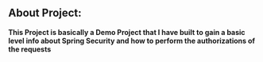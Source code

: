 ## About Project:

**This Project is basically a Demo Project that I have built to gain a basic level info about Spring Security and how to perform the authorizations of the requests**

##




